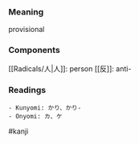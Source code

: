 ### Meaning

provisional

### Components

[[Radicals/人|人]]: person [[反]]: anti-

### Readings

```
- Kunyomi: かり、かり-
- Onyomi: カ、ケ
```

#kanji